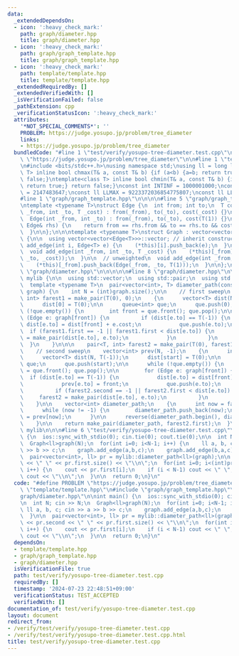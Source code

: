 ```yaml
---
data:
  _extendedDependsOn:
  - icon: ':heavy_check_mark:'
    path: graph/diameter.hpp
    title: graph/diameter.hpp
  - icon: ':heavy_check_mark:'
    path: graph/graph_template.hpp
    title: graph/graph_template.hpp
  - icon: ':heavy_check_mark:'
    path: template/template.hpp
    title: template/template.hpp
  _extendedRequiredBy: []
  _extendedVerifiedWith: []
  _isVerificationFailed: false
  _pathExtension: cpp
  _verificationStatusIcon: ':heavy_check_mark:'
  attributes:
    '*NOT_SPECIAL_COMMENTS*': ''
    PROBLEM: https://judge.yosupo.jp/problem/tree_diameter
    links:
    - https://judge.yosupo.jp/problem/tree_diameter
  bundledCode: "#line 1 \"test/verify/yosupo-tree-diameter.test.cpp\"\n#define PROBLEM\
    \ \"https://judge.yosupo.jp/problem/tree_diameter\"\n\n#line 1 \"template/template.hpp\"\
    \n#include <bits/stdc++.h>\nusing namespace std;\nusing ll = long long;\ntemplate<class\
    \ T> inline bool chmax(T& a, const T& b) {if (a<b) {a=b; return true;} return\
    \ false;}\ntemplate<class T> inline bool chmin(T& a, const T& b) {if (b<a) {a=b;\
    \ return true;} return false;}\nconst int INTINF = 1000001000;\nconst int INTMAX\
    \ = 2147483647;\nconst ll LLMAX = 9223372036854775807;\nconst ll LLINF = 1000000000000000000;\n\
    #line 1 \"graph/graph_template.hpp\"\n\n\n\n#line 5 \"graph/graph_template.hpp\"\
    \ntemplate <typename T>\nstruct Edge {\n  int from; int to;\n  T cost;\n\n  Edge(int\
    \ _from, int _to, T _cost) : from(_from), to(_to), cost(_cost) {}\n\n  // unweighted\n\
    \  Edge(int _from, int _to) : from(_from), to(_to), cost(T(1)) {}\n\n  bool operator==(const\
    \ Edge& rhs) {\n    return from == rhs.from && to == rhs.to && cost == rhs.cost;\n\
    \  }\n\n};\n\n\ntemplate <typename T>\nstruct Graph : vector<vector<Edge<T>>>\
    \ {\n\n  using vector<vector<Edge<T>>>::vector; // inherit constructors\n\n  void\
    \ add_edge(int i, Edge<T> e) {\n    (*this)[i].push_back(e);\n  }\n\n  // weighted\n\
    \  void add_edge(int _from, int _to, T _cost) {\n    (*this)[_from].push_back(Edge(_from,\
    \ _to, _cost));\n  }\n\n  // unweighted\n  void add_edge(int _from, int _to) {\n\
    \    (*this)[_from].push_back(Edge(_from, _to, T(1)));\n  }\n\n};\n\n\n#line 1\
    \ \"graph/diameter.hpp\"\n\n\n\n\n#line 8 \"graph/diameter.hpp\"\n\nnamespace\
    \ mylib {\n\n  using std::vector;\n  using std::pair;\n  using std::queue;\n\n\
    \  template <typename T>\n  pair<vector<int>, T> diameter_path(const Graph<T>&\
    \ graph) {\n    int N = (int)graph.size();\n\n    // first sweep\n    pair<T,\
    \ int> farest1 = make_pair(T(0), 0);\n    {\n      vector<T> dist(N, T(-1));\n\
    \      dist[0] = T(0);\n\n      queue<int> que;\n      que.push(0);\n      while\
    \ (!que.empty()) {\n        int front = que.front(); que.pop();\n\n        for\
    \ (Edge e: graph[front]) {\n          if (dist[e.to] == T(-1)) {\n           \
    \ dist[e.to] = dist[front] + e.cost;\n            que.push(e.to);\n          \
    \  if (farest1.first == -1 || farest1.first < dist[e.to]) {\n              farest1\
    \ = make_pair(dist[e.to], e.to);\n            }\n          }\n        }\n    \
    \  }\n    }\n\n\n    pair<T, int> farest2 = make_pair(T(0), farest1.second);\n\
    \    // second sweep\n    vector<int> prev(N, -1);\n    {\n      int start = farest1.second;\n\
    \      vector<T> dist(N, T(-1));\n      dist[start] = T(0);\n\n      queue<int>\
    \ que;\n      que.push(start);\n\n      while (!que.empty()) {\n        int front\
    \ = que.front(); que.pop();\n\n        for (Edge e: graph[front]) {\n        \
    \  if (dist[e.to] == T(-1)) {\n            dist[e.to] = dist[front] + e.cost;\n\
    \            prev[e.to] = front;\n            que.push(e.to);\n          }\n\n\
    \          if (farest2.second == -1 || farest2.first < dist[e.to]) {\n       \
    \     farest2 = make_pair(dist[e.to], e.to);\n          }\n        }\n      }\n\
    \    }\n\n    vector<int> diameter_path;\n    {\n      int now = farest2.second;\n\
    \      while (now != -1) {\n        diameter_path.push_back(now);\n        now\
    \ = prev[now];\n      }\n\n      reverse(diameter_path.begin(), diameter_path.end());\n\
    \    }\n\n    return make_pair(diameter_path, farest2.first);\n  }\n\n} // namespace\
    \ mylib\n\n\n#line 6 \"test/verify/yosupo-tree-diameter.test.cpp\"\n\nint main()\
    \ {\n  ios::sync_with_stdio(0); cin.tie(0); cout.tie(0);\n\n  int N; cin >> N;\n\
    \  Graph<ll>graph(N);\n  for(int i=0; i<N-1; i++) {\n    ll a, b, c; cin >> a\
    \ >> b >> c;\n    graph.add_edge(a,b,c);\n    graph.add_edge(b,a,c);\n  }\n\n\
    \  pair<vector<int>, ll> pr = mylib::diameter_path<ll>(graph);\n\n  cout << pr.second\
    \ << \" \" << pr.first.size() << \"\\n\";\n  for(int i=0; i<(int)pr.first.size();\
    \ i++) {\n    cout << pr.first[i];\n    if (i < N-1) cout << \" \";\n    else\
    \ cout << \"\\n\";\n  }\n\n  return 0;\n}\n"
  code: "#define PROBLEM \"https://judge.yosupo.jp/problem/tree_diameter\"\n\n#include\
    \ \"template/template.hpp\"\n#include \"graph/graph_template.hpp\"\n#include \"\
    graph/diameter.hpp\"\n\nint main() {\n  ios::sync_with_stdio(0); cin.tie(0); cout.tie(0);\n\
    \n  int N; cin >> N;\n  Graph<ll>graph(N);\n  for(int i=0; i<N-1; i++) {\n   \
    \ ll a, b, c; cin >> a >> b >> c;\n    graph.add_edge(a,b,c);\n    graph.add_edge(b,a,c);\n\
    \  }\n\n  pair<vector<int>, ll> pr = mylib::diameter_path<ll>(graph);\n\n  cout\
    \ << pr.second << \" \" << pr.first.size() << \"\\n\";\n  for(int i=0; i<(int)pr.first.size();\
    \ i++) {\n    cout << pr.first[i];\n    if (i < N-1) cout << \" \";\n    else\
    \ cout << \"\\n\";\n  }\n\n  return 0;\n}\n"
  dependsOn:
  - template/template.hpp
  - graph/graph_template.hpp
  - graph/diameter.hpp
  isVerificationFile: true
  path: test/verify/yosupo-tree-diameter.test.cpp
  requiredBy: []
  timestamp: '2024-07-23 22:48:51+09:00'
  verificationStatus: TEST_ACCEPTED
  verifiedWith: []
documentation_of: test/verify/yosupo-tree-diameter.test.cpp
layout: document
redirect_from:
- /verify/test/verify/yosupo-tree-diameter.test.cpp
- /verify/test/verify/yosupo-tree-diameter.test.cpp.html
title: test/verify/yosupo-tree-diameter.test.cpp
---
```

